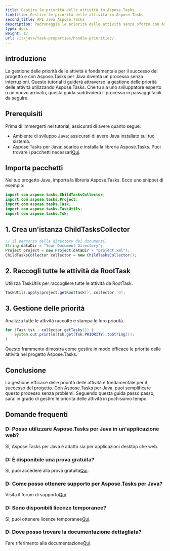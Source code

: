 ```yaml
---
title: Gestire le priorità delle attività in Aspose.Tasks
linktitle: Gestire le priorità delle attività in Aspose.Tasks
second_title: API Java Aspose.Tasks
description: Padroneggia le priorità delle attività senza sforzo con Aspose.Tasks per Java. Segui questa guida per una gestione senza problemi. Migliora le tue capacità di gestione dei progetti!
type: docs
weight: 17
url: /it/java/task-properties/handle-priorities/
---
```

## introduzione
La gestione delle priorità delle attività è fondamentale per il successo del progetto e con Aspose.Tasks per Java diventa un processo senza interruzioni. Questo tutorial ti guiderà attraverso la gestione delle priorità delle attività utilizzando Aspose.Tasks. Che tu sia uno sviluppatore esperto o un nuovo arrivato, questa guida suddividerà il processo in passaggi facili da seguire.
## Prerequisiti
Prima di immergerti nel tutorial, assicurati di avere quanto segue:
- Ambiente di sviluppo Java: assicurati di avere Java installato sul tuo sistema.
-  Aspose.Tasks per Java: scarica e installa la libreria Aspose.Tasks. Puoi trovare i pacchetti necessari[Qui](https://releases.aspose.com/tasks/java/).
## Importa pacchetti
Nel tuo progetto Java, importa la libreria Aspose.Tasks. Ecco uno snippet di esempio:
```java
import com.aspose.tasks.ChildTasksCollector;
import com.aspose.tasks.Project;
import com.aspose.tasks.Task;
import com.aspose.tasks.TaskUtils;
import com.aspose.tasks.Tsk;
```
## 1. Crea un'istanza ChildTasksCollector
```java
// Il percorso della directory dei documenti.
String dataDir = "Your Document Directory";
Project project = new Project(dataDir + "project.xml");
ChildTasksCollector collector = new ChildTasksCollector();
```
## 2. Raccogli tutte le attività da RootTask
Utilizza TaskUtils per raccogliere tutte le attività da RootTask.
```java
TaskUtils.apply(project.getRootTask(), collector, 0);
```
## 3. Gestione delle priorità
Analizza tutte le attività raccolte e stampa le loro priorità.
```java
for (Task tsk : collector.getTasks()) {
    System.out.println(tsk.get(Tsk.PRIORITY).toString());
}
```
Questo frammento dimostra come gestire in modo efficace le priorità delle attività nel progetto Aspose.Tasks.

## Conclusione
La gestione efficace delle priorità delle attività è fondamentale per il successo del progetto. Con Aspose.Tasks per Java, puoi semplificare questo processo senza problemi. Seguendo questa guida passo passo, sarai in grado di gestire le priorità delle attività in pochissimo tempo.
## Domande frequenti
### D: Posso utilizzare Aspose.Tasks per Java in un'applicazione web?
Sì, Aspose.Tasks per Java è adatto sia per applicazioni desktop che web.
### D: È disponibile una prova gratuita?
 Sì, puoi accedere alla prova gratuita[Qui](https://releases.aspose.com/).
### D: Come posso ottenere supporto per Aspose.Tasks per Java?
 Visita il forum di supporto[Qui](https://forum.aspose.com/c/tasks/15).
### D: Sono disponibili licenze temporanee?
 Sì, puoi ottenere licenze temporanee[Qui](https://purchase.aspose.com/temporary-license/).
### D: Dove posso trovare la documentazione dettagliata?
 Fare riferimento alla documentazione[Qui](https://reference.aspose.com/tasks/java/).